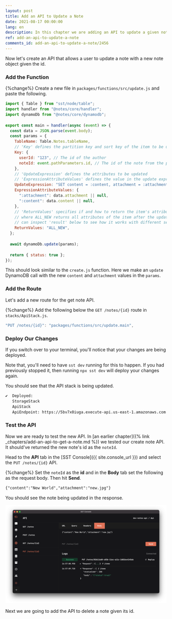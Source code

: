 ```yaml
---
layout: post
title: Add an API to Update a Note
date: 2021-08-17 00:00:00
lang: en
description: In this chapter we are adding an API to update a given note. It'll trigger a Lambda function when we hit the API and update the note in our DynamoDB table.
ref: add-an-api-to-update-a-note
comments_id: add-an-api-to-update-a-note/2456
---
```


Now let's create an API that allows a user to update a note with a new note object given the id.

### Add the Function

{%change%} Create a new file in `packages/functions/src/update.js` and paste the following.

```js
import { Table } from "sst/node/table";
import handler from "@notes/core/handler";
import dynamoDb from "@notes/core/dynamodb";

export const main = handler(async (event) => {
  const data = JSON.parse(event.body);
  const params = {
    TableName: Table.Notes.tableName,
    // 'Key' defines the partition key and sort key of the item to be updated
    Key: {
      userId: "123", // The id of the author
      noteId: event.pathParameters.id, // The id of the note from the path
    },
    // 'UpdateExpression' defines the attributes to be updated
    // 'ExpressionAttributeValues' defines the value in the update expression
    UpdateExpression: "SET content = :content, attachment = :attachment",
    ExpressionAttributeValues: {
      ":attachment": data.attachment || null,
      ":content": data.content || null,
    },
    // 'ReturnValues' specifies if and how to return the item's attributes,
    // where ALL_NEW returns all attributes of the item after the update; you
    // can inspect 'result' below to see how it works with different settings
    ReturnValues: "ALL_NEW",
  };

  await dynamoDb.update(params);

  return { status: true };
});
```

This should look similar to the `create.js` function. Here we make an `update` DynamoDB call with the new `content` and `attachment` values in the `params`.

### Add the Route

Let's add a new route for the get note API.

{%change%} Add the following below the `GET /notes/{id}` route in `stacks/ApiStack.js`.

```js
"PUT /notes/{id}": "packages/functions/src/update.main",
```

### Deploy Our Changes

If you switch over to your terminal, you'll notice that your changes are being deployed.

Note that, you'll need to have `sst dev` running for this to happen. If you had previously stopped it, then running `npx sst dev` will deploy your changes again.

You should see that the API stack is being updated.

```bash
✔  Deployed:
   StorageStack
   ApiStack
   ApiEndpoint: https://5bv7x0iuga.execute-api.us-east-1.amazonaws.com
```

### Test the API

Now we are ready to test the new API. In [an earlier chapter]({% link _chapters/add-an-api-to-get-a-note.md %}) we tested our create note API. It should've returned the new note's id as the `noteId`.

Head to the **API** tab in the [SST Console]({{ site.console_url }}) and select the `PUT /notes/{id}` API.

{%change%} Set the `noteId` as the **id** and in the **Body** tab set the following as the request body. Then hit **Send**.

```txt
{"content":"New World","attachment":"new.jpg"}
```

You should see the note being updated in the response.

![SST Console update note API request](/assets/part2/sst-console-update-note-api-request.png)

Next we are going to add the API to delete a note given its id.
